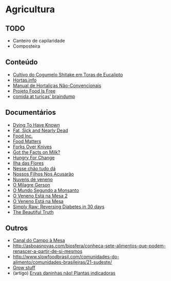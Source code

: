 # Agricultura

## TODO

- Canteiro de capilaridade
- Composteira

## Conteúdo

- [Cultivo do Cogumelo Shitake em Toras de Eucalipto][cultivo-shitake]
- [Hortas.info][hortas-info]
- [Manual de Hortaliças Não-Convencionais][manual-hortalicas]
- [Projeto Food Is Free][food-is-free]
- [comida at turicas' braindump](https://github.com/turicas/braindump/blob/loading/comida.markdown)

[food-is-free]: http://foodisfreeproject.org/
[manual-hortalicas]: http://www.agricultura.gov.br/arq_editor/file/vegetal/Qualidade/Qualidade%20dos%20Alimentos/manual%20hortali%C3%A7as_WEB_F.pdf
[hortas-info]: http://www.hortas.info/
[cultivo-shitake]: http://www.esalq.usp.br/biblioteca/PUBLICACAO/Serie%20Produtor%20Rural%20Especial%20-%20Cultivo%20do%20Cogumelo/Shiitake.pdf


## Documentários

- [Dying To Have Known][dying-to-have-known]
- [Fat, Sick and Nearly Dead][fat-sick-dead]
- [Food Inc.][food-inc]
- [Food Matters][food-matters]
- [Forks Over Knives][forks-over-knives]
- [Got the Facts on Milk?][facts-milk]
- [Hungry For Change][hungry-for-change]
- [Ilha das Flores](https://www.youtube.com/watch?v=e7sD6mdXUyg)
- [Nesse chão tudo dá][nesse-chao-tudo-da]
- [Nossos Filhos Nos Acusarão][filhos-acusarao]
- [Nuvens de veneno][nuvens-veneno]
- [O Milagre Gerson][milagre-gerson]
- [O Mundo Segundo a Monsanto][mundo-segundo-monsanto]
- [O Veneno Está na Mesa 2][veneno-mesa-2]
- [O Veneno Está na Mesa][veneno-mesa]
- [Simply Raw: Reversing Diabetes in 30 days][simply-raw]
- [The Beautiful Truth][beautiful-truth]

[beautiful-truth]: https://www.youtube.com/watch?v=-h2Cvqcm-uo
[dying-to-have-known]: https://www.youtube.com/watch?v=PkFbuSk9H3c
[facts-milk]: https://www.youtube.com/watch?v=ctpfTTbHNmg
[fat-sick-dead]: https://www.youtube.com/watch?v=8o0pSnp0Xs8
[filhos-acusarao]: https://www.youtube.com/watch?v=Ia9bL_PiLu8
[food-inc]: https://www.youtube.com/watch?v=kpr9NQdlnNQ
[food-matters]: https://www.youtube.com/watch?v=fqx8zOJFqeI
[forks-over-knives]: http://www.youtube.com/watch?v=vSDkcWGNGO4
[hungry-for-change]: https://www.youtube.com/watch?v=3MvAM97VDE8
[milagre-gerson]: https://www.youtube.com/watch?v=DcvE-zO3GaI
[mundo-segundo-monsanto]: https://www.youtube.com/watch?v=gE_yIfkR88M
[nesse-chao-tudo-da]: https://www.youtube.com/watch?v=dvv85bE_7HY
[nuvens-veneno]: https://www.youtube.com/watch?v=v2eUR5EyX9w
[simply-raw]: https://www.youtube.com/watch?v=vnemrfxgP0o
[veneno-mesa-2]: https://www.youtube.com/watch?v=fyvoKljtvG4
[veneno-mesa]: https://www.youtube.com/watch?v=8RVAgD44AGg


## Outros

- [Canal do Campo à Mesa](https://www.youtube.com/user/docampoamesa)
- <http://asboasnovas.com/biosfera/conheca-sete-alimentos-que-podem-renascer-a-partir-de-si-mesmos>
- <http://www.slowfoodbrasil.com/comunidades-do-alimento/comunidades-brasileiras/21-sudeste/>
- [Grow stuff](http://growstuff.org/)
- (artigo) [Ervas daninhas não! Plantas
  indicadoras](http://teiaorganica.com.br/blog/ervas-daninhas-nao-plantas-indicadoras/)

